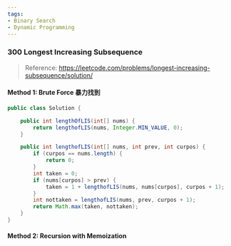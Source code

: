 ```yaml
---
tags:
- Binary Search
- Dynamic Programming
---
```


### 300 Longest Increasing Subsequence

> Reference: https://leetcode.com/problems/longest-increasing-subsequence/solution/

#### Method 1: Brute Force 暴力找到

```java
public class Solution {

    public int lengthOfLIS(int[] nums) {
        return lengthofLIS(nums, Integer.MIN_VALUE, 0);
    }

    public int lengthofLIS(int[] nums, int prev, int curpos) {
        if (curpos == nums.length) {
            return 0;
        }
        int taken = 0;
        if (nums[curpos] > prev) {
            taken = 1 + lengthofLIS(nums, nums[curpos], curpos + 1);
        }
        int nottaken = lengthofLIS(nums, prev, curpos + 1);
        return Math.max(taken, nottaken);
    }
}
```

#### Method 2: Recursion with Memoization

```java

```

